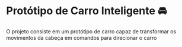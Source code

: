 # Protótipo de Carro Inteligente :oncoming_automobile:

O projeto consiste em um protótipo de carro capaz de transformar os movimentos da cabeça em comandos para direcionar o carro
